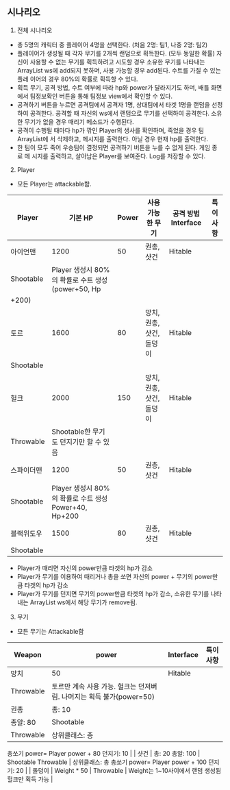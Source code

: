 ## 시나리오

1. 전체 시나리오
- 총 5명의 캐릭터 중 플레이어 4명을 선택한다. (처음 2명: 팀1, 나중 2명: 팀2)
- 플레이어가 생성될 때 각자 무기를 2개씩 랜덤으로 획득한다. (모두 동일한 확률) 자신이
사용할 수 없는 무기를 획득하려고 시도할 경우 소유한 무기를 나타내는 ArrayList
<Weapon> ws에 add되지 못하며, 사용 가능할 경우 add된다. 수트를 가질 수 있는 플레
이어의 경우 80%의 확률로 획득할 수 있다.
- 획득 무기, 공격 방법, 수트 여부에 따라 hp와 power가 달라지기도 하며, 배틀 화면에서
팀정보확인 버튼을 통해 팀정보 view에서 확인할 수 있다.
- 공격하기 버튼을 누르면 공격팀에서 공격자 1명, 상대팀에서 타겟 1명을 랜덤을 선정하여
공격한다. 공격할 때 자신의 ws에서 랜덤으로 무기를 선택하여 공격한다. 소유한 무기가
없을 경우 때리기 메소드가 수행된다.
- 공격이 수행될 때마다 hp가 깎인 Player의 생사를 확인하며, 죽었을 경우 팀 ArrayList에
서 삭제하고, 메시지를 출력한다. 아닐 경우 현재 hp를 출력한다.
- 한 팀이 모두 죽어 우승팀이 결정되면 공격하기 버튼을 누를 수 없게 된다. 게임 종료 메
시지를 출력하고, 살아남은 Player를 보여준다. Log를 저장할 수 있다.

2. Player
- 모든 Player는 attackable함.

| Player | 기본 HP | Power | 사용가능한 무기 | 공격 방법 Interface | 특이사항 |
| --- | --- | --- | --- | --- | --- |
| 아이언맨 | 1200 | 50 | 권총, 샷건 | Hitable
Shootable | Player 생성시 80%의 확률로 수트 생성 (power+50, Hp
+200) |
| 토르 | 1600 | 80 | 망치, 권총, 샷건, 돌덩이 | Hitable
Shootable |  |
| 헐크 | 2000 | 150 | 망치, 권총, 샷건, 돌덩이 | Hitable
Throwable | Shootable한 무기도 던지기만 할 수 있음 |
| 스파이더맨 | 1200 | 50 | 권총, 샷건 | Hitable
Shootable | Player 생성시 80%의 확률로 수트 생성 Power+40, Hp+200 |
| 블랙위도우 | 1500 | 80 | 권총, 샷건 | Hitable
Shootable |  |
- Player가 때리면 자신의 power만큼 타겟의 hp가 감소
- Player가 무기를 이용하여 때리거나 총을 쏘면 자신의 power + 무기의 power만큼 타겟의
hp가 감소
- Player가 무기를 던지면 무기의 power만큼 타겟의 hp가 감소, 소유한 무기를 나타내는
ArrayList <Weapon> ws에서 해당 무기가 remove됨.

3. 무기
- 모든 무기는 Attackable함

| Weapon | power | Interface | 특이사항 |
| --- | --- | --- | --- |
| 망치 | 50 | Hitable
Throwable | 토르만 계속 사용 가능. 헐크는 던져버림. 나머지는 획득 불가(power=50) |
| 권총 | 총: 10
총알: 80 | Shootable
Throwable | 상위클래스: 총
총쏘기 power= Player power + 80
던지기: 10 |
| 샷건 | 총: 20
총알: 100 | Shootable
Throwable | 상위클래스: 총
총쏘기 power= Player power + 100
던지기: 20 |
| 돌덩이 | Weight * 50 | Throwable | Weight는 1~10사이에서 랜덤 생성됨
헐크만 획득 가능 |